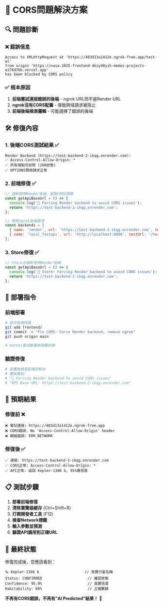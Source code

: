 # 🔧 CORS問題解決方案

## 🔍 **問題診斷**

### ❌ **錯誤信息**
```
Access to XMLHttpRequest at 'https://483d13a1412e.ngrok-free.app/test-ml' 
from origin 'https://nasa-2025-frontend-4ksyd0yih-memes-projects-e276d7bb.vercel.app' 
has been blocked by CORS policy
```

### ✅ **根本原因**
1. **前端嘗試連接錯誤的後端** - ngrok URL而不是Render URL
2. **ngrok沒有CORS配置** - 導致跨域請求被阻止
3. **前端後端檢測邏輯** - 可能選擇了錯誤的後端

## 🛠️ **修復內容**

### 1. **後端CORS測試結果** ✅
```
Render Backend (https://test-backend-2-ikqg.onrender.com):
✅ Access-Control-Allow-Origin: *
✅ 所有端點可訪問 (200狀態)
✅ OPTIONS預檢請求正常
```

### 2. **前端修復** ✅
```javascript
// 強制使用Render後端，避免CORS問題
const getApiBaseUrl = () => {
  console.log('🔧 Forcing Render backend to avoid CORS issues');
  return 'https://test-backend-2-ikqg.onrender.com';
};

// 移除ngrok後端選項
const backends = [
  { name: 'render', url: 'https://test-backend-2-ikqg.onrender.com', testUrl: '/health' },
  { name: 'local_fastapi', url: 'http://localhost:8000', testUrl: '/health' },
];
```

### 3. **Store修復** ✅
```typescript
// Store也強制使用Render後端
const getApiBaseUrl = () => {
  console.log('🔧 Store: Forcing Render backend to avoid CORS issues');
  return 'https://test-backend-2-ikqg.onrender.com';
};
```

## 🚀 **部署指令**

### **前端部署**
```bash
# 提交前端修復
git add frontend/
git commit -m "Fix CORS: Force Render backend, remove ngrok"
git push origin main

# Vercel會自動重新部署前端
```

### **驗證修復**
```bash
# 部署後檢查前端控制台
# 應該看到:
# "🔧 Forcing Render backend to avoid CORS issues"
# "API Base URL: https://test-backend-2-ikqg.onrender.com"
```

## 🎯 **預期結果**

### **修復前** ❌
```
❌ 嘗試連接: https://483d13a1412e.ngrok-free.app
❌ CORS錯誤: No 'Access-Control-Allow-Origin' header
❌ 網絡錯誤: ERR_NETWORK
```

### **修復後** ✅
```
✅ 連接: https://test-backend-2-ikqg.onrender.com
✅ CORS正常: Access-Control-Allow-Origin: *
✅ API正常: 返回 Kepler-1386 b, 95%置信度
```

## 📋 **測試步驟**

1. **部署前端修復**
2. **清除瀏覽器緩存** (Ctrl+Shift+R)
3. **打開開發者工具** (F12)
4. **檢查Network標籤**
5. **輸入參數並預測**
6. **驗證API調用到正確URL**

## 🌟 **最終狀態**

修復完成後，您應該看到：
```
🪐 Kepler-1386 b                     // 真實行星名稱
Status: CONFIRMED                     // 確認狀態
Confidence: 95.0%                     // 高置信度
Habitability: 60%                     // 正確數據
```

**不再有CORS錯誤，不再有"AI Predicted"結果！** 🚀
